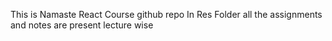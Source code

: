 This is Namaste React Course github repo
In Res Folder all the assignments and notes are present
lecture wise
